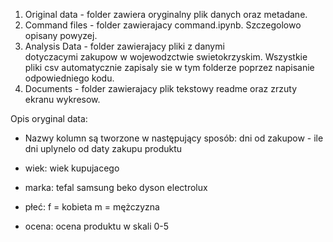 1) Original data - folder zawiera oryginalny plik danych oraz metadane.
2) Command files - folder zawierajacy command.ipynb. Szczegolowo opisany powyzej.
3) Analysis Data - folder zawierajacy pliki z danymi   
                dotyczacymi zakupow w wojewodzctwie swietokrzyskim. Wszystkie pliki csv automatycznie zapisaly sie w tym folderze poprzez napisanie odpowiedniego kodu.
4) Documents - folder zawierajacy plik tekstowy readme oraz zrzuty ekranu wykresow.

Opis oryginal data:
- Nazwy kolumn są tworzone w następujący sposób:
    dni od zakupow - ile dni uplynelo od daty zakupu 
                     produktu

- wiek:
    wiek kupujacego

- marka:
    tefal
    samsung
    beko
    dyson
    electrolux

- płeć:
    f = kobieta
    m = mężczyzna
    
- ocena:
    ocena produktu w skali 0-5